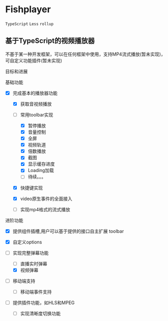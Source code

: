 # Fishplayer
`TypeScript` `Less` `rollup`

## 基于TypeScript的视频播放器

不基于某一种开发框架，可以在任何框架中使用，支持MP4流式播放(暂未实现)，可自定义功能插件(暂未实现)

目标和进展

基础功能

- [x] 完成基本的播放器功能
  - [x] 获取音视频播放
  - [ ] 常用toolbar实现
    - [x]  暂停播放
    - [x]  音量控制
    - [x]  全屏
    - [x]  视频轨道
    - [x]  倍数播放
    - [x]  截图
    - [x]  显示缓存进度
    - [x]  Loading加载
    - [ ]  待续。。。
  - [x] 快捷键实现
  - [x] video原生事件的全面接入
  - [ ] 实现mp4格式的流式播放


进阶功能



- [x] 提供组件插槽,用户可以基于提供的接口自主扩展 toolbar

- [x] 自定义options

- [ ] 实现完整弹幕功能
  - [ ] 直播实时弹幕
  - [x] 视频弹幕

- [ ] 移动端支持
  - [ ] 移动端事件支持

- [ ] 提供插件功能，如HLS和MPEG
  - [ ] 实现清晰度切换功能
